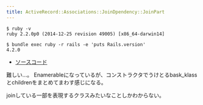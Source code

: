 ```yaml
---
title: ActiveRecord::Associations::JoinDpendency::JoinPart
---
```


```
$ ruby -v
ruby 2.2.0p0 (2014-12-25 revision 49005) [x86_64-darwin14]
```

```
$ bundle exec ruby -r rails -e 'puts Rails.version'
4.2.0
```

* [ソースコード](https://github.com/rails/rails/blob/v4.2.0/activerecord/lib/active_record/associations/join_dependency/join_part.rb)

難しい…。
Enamerableになっているが、コンストラクタでうけとるbask_klassとchildrenをまとめてまわす感じになる。

joinしている一部を表現するクラスみたいなことしかわからない。
